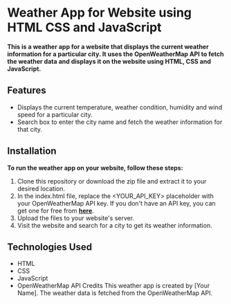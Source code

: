 # Weather App for Website using HTML CSS and JavaScript
**This is a weather app for a website that displays the current weather information for a particular city. 
It uses the OpenWeatherMap API to fetch the weather data and displays it on the website using HTML, CSS and JavaScript.**

## Features
* Displays the current temperature, weather condition, humidity and wind speed for a particular city.
* Search box to enter the city name and fetch the weather information for that city.

## Installation
**To run the weather app on your website, follow these steps:**

1. Clone this repository or download the zip file and extract it to your desired location.
2. In the index.html file, replace the <YOUR_API_KEY> placeholder with your OpenWeatherMap API key. If you don't have an API key, you can get one for free from **[here](https://home.openweathermap.org/users/sign_up)**.
3. Upload the files to your website's server.
4. Visit the website and search for a city to get its weather information.


## Technologies Used
* HTML
* CSS
* JavaScript
* OpenWeatherMap API
Credits
This weather app is created by [Your Name]. The weather data is fetched from the OpenWeatherMap API.
